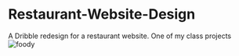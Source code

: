 # Restaurant-Website-Design
A Dribble redesign for a restaurant website. One of my class projects
![foody](https://user-images.githubusercontent.com/4642916/55248937-29dec180-524b-11e9-8fde-8881e3a132c3.PNG)
